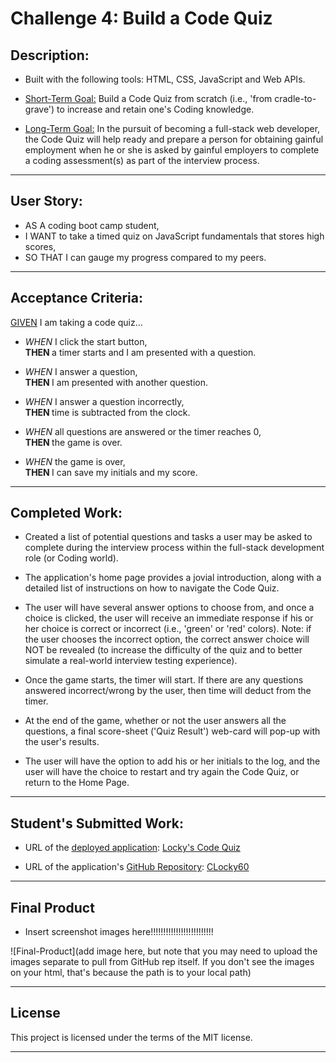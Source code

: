# Challenge 4: Build a Code Quiz

## Description:
* Built with the following tools: HTML, CSS, JavaScript and Web APIs.

* <u>Short-Term Goal:</u> Build a Code Quiz from scratch (i.e., 'from cradle-to-grave') to increase and retain one's Coding knowledge.

* <u>Long-Term Goal:</u> In the pursuit of becoming a full-stack web developer, the Code Quiz will help ready and prepare a person for obtaining gainful employment when he or she is asked by gainful employers to complete a coding assessment(s) as part of the interview process.

___

## User Story:
* AS A coding boot camp student,
* I WANT to take a timed quiz on JavaScript fundamentals that stores high scores,
* SO THAT I can gauge my progress compared to my peers.

___

## Acceptance Criteria:
<u>GIVEN</u> I am taking a code quiz...

* <i>WHEN</i> I click the start button,
<br><b>THEN </b>a timer starts and I am presented with a question.

* <i>WHEN</i> I answer a question,
<br><b>THEN </b>I am presented with another question.

* <i>WHEN</i> I answer a question incorrectly,
<br><b>THEN </b>time is subtracted from the clock.

* <i>WHEN</i> all questions are answered or the timer reaches 0,
<br><b>THEN </b>the game is over.

* <i>WHEN</i> the game is over,
<br><b>THEN </b>I can save my initials and my score.

___

## Completed Work:
* Created a list of potential questions and tasks a user may be asked to complete during the interview process within the full-stack development role (or Coding world).

* The application's home page provides a jovial introduction, along with a detailed list of instructions on how to navigate the Code Quiz.

* The user will have several answer options to choose from, and once a choice is clicked, the user will receive an immediate response if his or her choice is correct or incorrect (i.e., 'green' or 'red' colors). Note: if the user chooses the incorrect option, the correct answer choice will NOT be revealed (to increase the difficulty of the quiz and to better simulate a real-world interview testing experience).

* Once the game starts, the timer will start. If there are any questions answered incorrect/wrong by the user, then time will deduct from the timer.

* At the end of the game, whether or not the user answers all the questions, a final score-sheet ('Quiz Result') web-card will pop-up with the user's results.

* The user will have the option to add his or her initials to the log, and the user will have the choice to restart and try again the Code Quiz, or return to the Home Page.

___

## Student's Submitted Work:

* URL of the <u>deployed application</u>: [Locky's Code Quiz](https://clochstampfor60.github.io/Project4-Code-Quiz/)


* URL of the application's <u>GitHub Repository</u>: [CLocky60](https://github.com/CLochstampfor60/Project4-Code-Quiz)

___

## Final Product

* Insert screenshot images here!!!!!!!!!!!!!!!!!!!!!!!!!

![Final-Product](add image here, but note that you may need to upload the images separate to pull from GitHub rep itself.
		If you don't see the images on your html, that's because the path is to your local path)
___


## License
This project is licensed under the terms of the MIT license.

***
